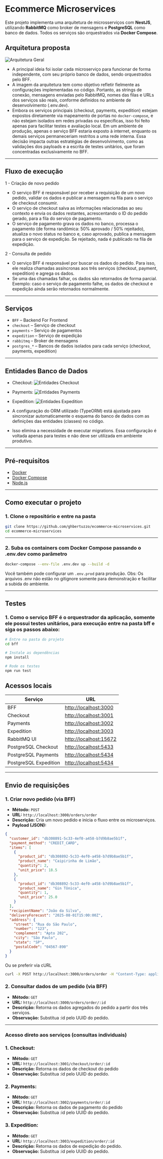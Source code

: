 # Ecommerce Microservices

Este projeto implementa uma arquitetura de microsserviços com **NestJS**, utilizando **RabbitMQ** como broker de mensagens e **PostgreSQL** como banco de dados. Todos os serviços são orquestrados via **Docker Compose**.

## Arquitetura proposta

![Arquitetura Geral](imgs/arquitetura-ecommerce-git.jpg)

* A principal ideia foi isolar cada microserviço para funcionar de forma independente, com seu próprio banco de dados, sendo orquestrados pelo BFF.
* A imagem da arquitetura tem como objetivo refletir fielmente as configurações implementadas no código. Portanto, as strings de conexão, mensagens enviadas pelo RabbitMQ, nomes das filas e URLs dos serviços são reais, conforme definidos no ambiente de desenvolvimento (.env.dev).
* Embora os serviços principais (checkout, payments, expedition) estejam expostos diretamente via mapeamento de portas no `docker-compose`, e não estejam isolados em redes privadas ou específicas, isso foi feito apenas para facilitar testes e avaliação local. Em um ambiente de produção, apenas o serviço BFF estaria exposto à internet, enquanto os demais serviços permaneceriam restritos a uma rede interna. Essa decisão impacta outras estratégias de desenvolvimento, como as validações dos payloads e a escrita de testes unitários, que foram concentradas exclusivamente no BFF.

---

## Fluxo de execução

1 - Criação de novo pedido
* O serviço BFF é responsável por receber a requisição de um novo pedido, validar os dados e publicar a mensagem na fila para o serviço de checkout consumir.
* O serviço de checkout salva as informações relacionadas ao seu contexto e envia os dados restantes, acrescentando o ID do pedido gerado, para a fila do serviço de pagamento.
* O serviço de pagamento grava os dados no banco, processa o pagamento (de forma randômica: 50% aprovado / 50% rejeitado), atualiza o novo status no banco e, caso aprovado, publica a mensagem para o serviço de expedição. Se rejeitado, nada é publicado na fila de expedição.

2 - Consulta de pedido
* O serviço BFF é responsável por buscar os dados do pedido. Para isso, ele realiza chamadas assíncronas aos três serviços (checkout, payment, expedition) e agrega os dados.
* Se uma das chamadas falhar, os dados são retornados de forma parcial. Exemplo: caso o serviço de pagamento falhe, os dados de checkout e expedição ainda serão retornados normalmente.

---

## Serviços

* `BFF` – Backend For Frontend
* `checkout` – Serviço de checkout
* `payments` – Serviço de pagamentos
* `expedition` – Serviço de expedição
* `rabbitmq` – Broker de mensagens
* `postgres_*` – Bancos de dados isolados para cada serviço (checkout, payments, expedition)

---

## Entidades Banco de Dados

* Checkout: 
![Entidades Checkout](imgs/checkout.PNG)

* Payments:
![Entidades Payments](imgs/payments.PNG)

* Expedition:
![Entidades Expedition](imgs/expedition.PNG)

* A configuração do ORM utilizado (TypeORM) está ajustada para sincronizar automaticamente o esquema do banco de dados com as definições das entidades (classes) no código.
* Isso elimina a necessidade de executar migrations. Essa configuração é voltada apenas para testes e não deve ser utilizada em ambiente produtivo.

---

## Pré-requisitos

* [Docker](https://www.docker.com/)
* [Docker Compose](https://docs.docker.com/compose/)
* [Node.js](https://nodejs.org/pt)

---

## Como executar o projeto

### 1. Clone o repositório e entre na pasta

```bash
git clone https://github.com/ghbertuzzo/ecommerce-microservices.git
cd ecommerce-microservices
```
---

### 2. Suba os containers com Docker Compose passando o .env.dev como parâmetro


```bash
docker-compose --env-file .env.dev up --build -d
```
Você também pode configurar um `.env.prod` para produção. 
Obs: Os arquivos .env não estão no gitignore somente para demonstração e facilitar a subida do ambiente.

---

## Testes

### 1. Como o serviço BFF é o orquestrador da aplicação, somente ele possui testes unitários, para execução entre na pasta bff e siga os passos abaixo:

```bash
# Entre na pasta do projeto
cd bff

# Instale as dependências
npm install

# Rode os testes
npm run test
```

## Acessos locais

| Serviço               | URL                                              |
| --------------------- | ------------------------------------------------ |
| BFF                   | [http://localhost:3000](http://localhost:3000)   |
| Checkout              | [http://localhost:3001](http://localhost:3001)   |
| Payments              | [http://localhost:3002](http://localhost:3002)   |
| Expedition            | [http://localhost:3003](http://localhost:3003)   |
| RabbitMQ UI           | [http://localhost:15672](http://localhost:15672) |
| PostgreSQL Checkout   | [http://localhost:5433](http://localhost:5433)   |
| PostgreSQL Payments   | [http://localhost:5434](http://localhost:5434)   |
| PostgreSQL Expedition | [http://localhost:5434](http://localhost:5435)   |
---

## Envio de requisições

### 1. Criar novo pedido (via BFF)

- **Método:** `POST`  
- **URL:** `http://localhost:3000/orders/order`  
- **Descrição:** Cria um novo pedido e inicia o fluxo entre os microserviços.  
- **Payload (JSON):**

```json
{
  "customer_id": "db308891-5c33-4ef0-a458-b7d9b8ae5b1f",
  "payment_method": "CREDIT_CARD",
  "items": [
    {
      "product_id": "db308892-5c33-4ef0-a458-b7d9b8ae5b1f",
      "product_name": "Caipirinha de Limão",
      "quantity": 2,
      "unit_price": 18.5
    },
    {
      "product_id": "db308892-5c33-4ef0-a458-b7d9b8ae5b1f",
      "product_name": "Gin Tônica",
      "quantity": 1,
      "unit_price": 25.0
    }
  ],
  "recipientName": "João da Silva",
  "deliveryForecast": "2025-08-01T15:00:00Z",
  "address": {
    "street": "Rua do São Paulo",
    "number": "123",
    "complement": "Apto 202",
    "city": "São Paulo",
    "state": "SP",
    "postalCode": "04567-890"
  }
}
```

Ou se preferir via cURL

```bash
curl -X POST http://localhost:3000/orders/order -H "Content-Type: application/json" -d "{\"customer_id\":\"db308891-5c33-4ef0-a458-b7d9b8ae5b1f\",\"payment_method\":\"CREDIT_CARD\",\"items\":[{\"product_id\":\"db308892-5c33-4ef0-a458-b7d9b8ae5b1f\",\"product_name\":\"Caipirinha de Limão\",\"quantity\":2,\"unit_price\":18.5},{\"product_id\":\"db308892-5c33-4ef0-a458-b7d9b8ae5b1f\",\"product_name\":\"Gin Tônica\",\"quantity\":1,\"unit_price\":25.0}],\"recipientName\":\"João da Silva\",\"deliveryForecast\":\"2025-08-01T15:00:00Z\",\"address\":{\"street\":\"Rua do São Paulo\",\"number\":\"123\",\"complement\":\"Apto 202\",\"city\":\"São Paulo\",\"state\":\"SP\",\"postalCode\":\"04567-890\"}}"
```

### 2. Consultar dados de um pedido (via BFF)

- **Método:** `GET`  
- **URL:** `http://localhost:3000/orders/order/:id`  
- **Descrição:** Retorna os dados agregados do pedido a partir dos três serviços.
- **Observação:** Substitua :id pelo UUID do pedido.

---

### Acesso direto aos serviços (consultas individuais)

### 1. **Checkout:**

- **Método:** `GET`
- **URL:** `http://localhost:3001/checkout/order/:id`
- **Descrição:** Retorna os dados de checkout do pedido
- **Observação:** Substitua :id pelo UUID do pedido.

### 2. **Payments:**

- **Método:** `GET`  
- **URL:** `http://localhost:3002/payments/order/:id`  
- **Descrição:** Retorna os dados de pagamento do pedido
- **Observação:** Substitua :id pelo UUID do pedido.

### 3. **Expedition:**

- **Método:** `GET`  
- **URL:** `http://localhost:3003/expedition/order/:id`  
- **Descrição:** Retorna os dados de expedição do pedido.
- **Observação:** Substitua :id pelo UUID do pedido.
